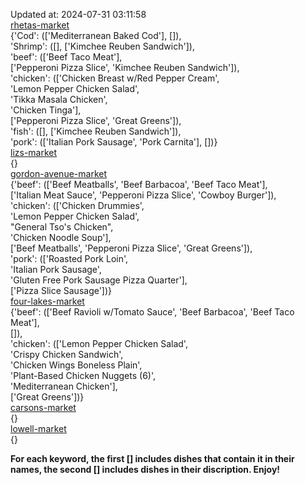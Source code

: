 Updated at: 2024-07-31 03:11:58  
[rhetas-market](https://wisc-housingdining.nutrislice.com/menu/rhetas-market/dinner/2024-07-31)  
{'Cod': (['Mediterranean Baked Cod'], []),  
 'Shrimp': ([], ['Kimchee Reuben Sandwich']),  
 'beef': (['Beef Taco Meat'],  
          ['Pepperoni Pizza Slice', 'Kimchee Reuben Sandwich']),  
 'chicken': (['Chicken Breast w/Red Pepper Cream',  
              'Lemon Pepper Chicken Salad',  
              'Tikka Masala Chicken',  
              'Chicken Tinga'],  
             ['Pepperoni Pizza Slice', 'Great Greens']),  
 'fish': ([], ['Kimchee Reuben Sandwich']),  
 'pork': (['Italian Pork Sausage', 'Pork Carnita'], [])}  
[lizs-market](https://wisc-housingdining.nutrislice.com/menu/lizs-market/dinner/2024-07-31)  
{}  
[gordon-avenue-market](https://wisc-housingdining.nutrislice.com/menu/gordon-avenue-market/dinner/2024-07-31)  
{'beef': (['Beef Meatballs', 'Beef Barbacoa', 'Beef Taco Meat'],  
          ['Italian Meat Sauce', 'Pepperoni Pizza Slice', 'Cowboy Burger']),  
 'chicken': (['Chicken Drummies',  
              'Lemon Pepper Chicken Salad',  
              "General Tso's Chicken",  
              'Chicken Noodle Soup'],  
             ['Beef Meatballs', 'Pepperoni Pizza Slice', 'Great Greens']),  
 'pork': (['Roasted Pork Loin',  
           'Italian Pork Sausage',  
           'Gluten Free Pork Sausage Pizza Quarter'],  
          ['Pizza Slice Sausage'])}  
[four-lakes-market](https://wisc-housingdining.nutrislice.com/menu/four-lakes-market/dinner/2024-07-31)  
{'beef': (['Beef Ravioli w/Tomato Sauce', 'Beef Barbacoa', 'Beef Taco Meat'],  
          []),  
 'chicken': (['Lemon Pepper Chicken Salad',  
              'Crispy Chicken Sandwich',  
              'Chicken Wings Boneless Plain',  
              'Plant-Based Chicken Nuggets (6)',  
              'Mediterranean Chicken'],  
             ['Great Greens'])}  
[carsons-market](https://wisc-housingdining.nutrislice.com/menu/carsons-market/dinner/2024-07-31)  
{}  
[lowell-market](https://wisc-housingdining.nutrislice.com/menu/lowell-market/dinner/2024-07-31)  
{}  
  
**For each keyword, the first [] includes dishes that contain it in their names, the second [] includes dishes in their discription. Enjoy!**  
